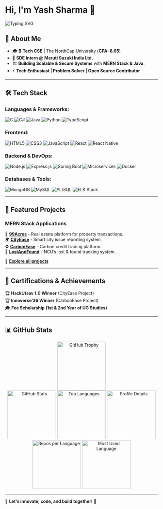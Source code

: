 # Hi, I'm Yash Sharma 👋  

![Typing SVG](https://readme-typing-svg.herokuapp.com?font=Fira+Code&pause=1000&color=F7B42C&width=600&lines=Full+Stack+Developer;Building+Scalable+Tech;Tech+Enthusiast+%7C+Problem+Solver)  

## 🚀 About Me  

- 🎓 **B.Tech CSE** | The NorthCap University (**GPA: 8.65**)  
- 💼 **SDE Intern @ Maruti Suzuki India Ltd.**  
- 🏗 **Building Scalable & Secure Systems** with **MERN Stack & Java**.  
- ⚡ **Tech Enthusiast | Problem Solver | Open Source Contributor**  

---  

## 🛠 Tech Stack  

### **Languages & Frameworks:**  
![C](https://img.shields.io/badge/C-%2300599C.svg?style=for-the-badge&logo=c&logoColor=white) ![C#](https://img.shields.io/badge/C%23-%23239120.svg?style=for-the-badge&logo=c-sharp&logoColor=white) ![Java](https://img.shields.io/badge/Java-%23ED8B00.svg?style=for-the-badge&logo=java&logoColor=white) ![Python](https://img.shields.io/badge/Python-%2314354C.svg?style=for-the-badge&logo=python&logoColor=white) ![TypeScript](https://img.shields.io/badge/TypeScript-%23007ACC.svg?style=for-the-badge&logo=typescript&logoColor=white)  

### **Frontend:**  
![HTML5](https://img.shields.io/badge/HTML5-%23E34F26.svg?style=for-the-badge&logo=html5&logoColor=white) ![CSS3](https://img.shields.io/badge/CSS3-%231572B6.svg?style=for-the-badge&logo=css3&logoColor=white) ![JavaScript](https://img.shields.io/badge/JavaScript-%23F7DF1E.svg?style=for-the-badge&logo=javascript&logoColor=black) ![React](https://img.shields.io/badge/React-%2361DAFB.svg?style=for-the-badge&logo=react&logoColor=black) ![React Native](https://img.shields.io/badge/React%20Native-%2361DAFB.svg?style=for-the-badge&logo=react&logoColor=black)  

### **Backend & DevOps:**  
![Node.js](https://img.shields.io/badge/Node.js-%23339933.svg?style=for-the-badge&logo=node.js&logoColor=white) ![Express.js](https://img.shields.io/badge/Express.js-%23000000.svg?style=for-the-badge&logo=express&logoColor=white) ![Spring Boot](https://img.shields.io/badge/Spring%20Boot-%236DB33F.svg?style=for-the-badge&logo=spring-boot&logoColor=white) ![Microservices](https://img.shields.io/badge/Microservices-%23FF7F50.svg?style=for-the-badge) ![Docker](https://img.shields.io/badge/Docker-%230db7ed.svg?style=for-the-badge&logo=docker&logoColor=white)  

### **Databases & Tools:**  
![MongoDB](https://img.shields.io/badge/MongoDB-%2347A248.svg?style=for-the-badge&logo=mongodb&logoColor=white) ![MySQL](https://img.shields.io/badge/MySQL-%234479A1.svg?style=for-the-badge&logo=mysql&logoColor=white) ![PL/SQL](https://img.shields.io/badge/PL%2FSQL-%234A8F4D.svg?style=for-the-badge&logo=oracle&logoColor=white) ![ELK Stack](https://img.shields.io/badge/ELK%20Stack-%23000000.svg?style=for-the-badge&logo=elastic-stack&logoColor=white)  

---  

## 🔗 Featured Projects  

### **MERN Stack Applications**  
🚀 [**99Acres**](https://github.com/YashSharma10/99Acres) - Real estate platform for property transactions.  
🌍 [**CityEase**](https://github.com/YashSharma10/CityEase) - Smart city issue reporting system.  
♻️ [**CarbonEase**](https://github.com/YashSharma10/CarbonEase) - Carbon credit trading platform.  
🏫 [**LostAndFound**](https://github.com/YashSharma10/LostAndFound) - NCU’s lost & found tracking system.  

📂 **[Explore all projects](https://github.com/YashSharma10?tab=repositories)**  

---  

## 📜 Certifications & Achievements  
🏆 **HackUtsav 1.0 Winner** (CityEase Project)  
🏆 **Innoverse’36 Winner** (CarbonEase Project)  
🎓 **Fee Scholarship (1st & 2nd Year of UG Studies)**  

---  

## 📊 GitHub Stats  
<div align="center">  
  <img src="https://github-profile-trophy.vercel.app/?username=YashSharma10&theme=radical" height="160" alt="GitHub Trophy" />  
  <br>
  <img src="https://github-readme-stats.vercel.app/api?username=YashSharma10&show_icons=true&theme=dracula&hide_border=true" height="160" alt="GitHub Stats" />  
<!--   <img src="https://github-readme-streak-stats.herokuapp.com/?user=YashSharma10&theme=radical&hide_border=true" height="160" alt="Streak Stats" />   -->
  <img src="https://github-readme-stats.vercel.app/api/top-langs/?username=YashSharma10&layout=compact&theme=dracula&hide_border=true" height="160" alt="Top Languages" />  
<!--   <br> -->
  <img src="https://github-profile-summary-cards.vercel.app/api/cards/profile-details?username=YashSharma10&theme=radical" height="160" alt="Profile Details" />  
  <img src="https://github-profile-summary-cards.vercel.app/api/cards/repos-per-language?username=YashSharma10&theme=radical" height="160" alt="Repos per Language" />  
  <img src="https://github-profile-summary-cards.vercel.app/api/cards/most-commit-language?username=YashSharma10&theme=radical" height="160" alt="Most Used Language" />  
</div> 

---  

🔹 **Let's innovate, code, and build together!** 🚀

